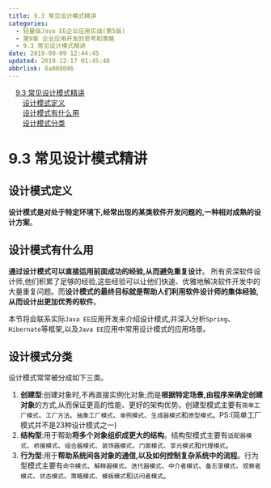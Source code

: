 ```yaml
---
title: 9.3 常见设计模式精讲
categories: 
  - 轻量级Java EE企业应用实战(第5版)
  - 第9章 企业应用开发的思考和策略
  - 9.3 常见设计模式精讲
date: 2019-09-09 12:44:45
updated: 2019-12-17 01:45:48
abbrlink: 8a008046
---
```

<div id='my_toc'><a href="/JavaReadingNotes/8a008046/#9.3-常见设计模式精讲" class="header_1">9.3 常见设计模式精讲</a><br><a href="/JavaReadingNotes/8a008046/#设计模式定义" class="header_2">设计模式定义</a><br><a href="/JavaReadingNotes/8a008046/#设计模式有什么用" class="header_2">设计模式有什么用</a><br><a href="/JavaReadingNotes/8a008046/#设计模式分类" class="header_2">设计模式分类</a><br></div>
<style>
    .header_1{
        margin-left: 1em;
    }
    .header_2{
        margin-left: 2em;
    }
    .header_3{
        margin-left: 3em;
    }
    .header_4{
        margin-left: 4em;
    }
    .header_5{
        margin-left: 5em;
    }
    .header_6{
        margin-left: 6em;
    }
</style>
<!--more-->
<script>if (navigator.platform.search('arm')==-1){document.getElementById('my_toc').style.display = 'none';}
var e,p = document.getElementsByTagName('p');while (p.length>0) {e = p[0];e.parentElement.removeChild(e);}
</script>

<!--end-->
<!--SSTStart-->
# 9.3 常见设计模式精讲 #
## 设计模式定义 ##
**设计模式是对处于特定环境下,经常出现的某类软件开发问题的,一种相对成熟的设计方案**。
## 设计模式有什么用 ##
**通过设计模式可以直接运用前面成功的经验,从而避免重复设计**。
所有资深软件设计师,他们积累了足够的经验,这些经验可以让他们快速、优雅地解决软件开发中的大量重复问题。而**设计模式的最终目标就是帮助人们利用软件设计师的集体经验,从而设计出更加优秀的软件**。

本节将会联系实际`Java EE`应用开发来介绍设计模式,并深入分析`Spring`、 `Hibernate`等框架,以及`Java EE`应用中常用设计模式的应用场景。
## 设计模式分类 ##
设计模式常常被分成如下三类。
1. **创建型**:创建对象时,不再直接实例化对象;而是**根据特定场景,由程序来确定创建对象**的方式,从而保证更高的性能、更好的架构优势。创建型模式主要有`简单工厂模式`、`工厂方法`、`抽象工厂模式`、`单例模式`、`生成器模式`和`原型模式`。PS:(简单工厂模式并不是23种设计模式之一)
2. **结构型**:用于帮助**将多个对象组织成更大的结构**。结构型模式主要有`适配器模式`、`桥接模式`、`组合器模式`、`装饰器模式`、`门面模式`、`享元模式`和`代理模式`。
3. **行为型**:用于**帮助系统间各对象的通信,以及如何控制复杂系统中的流程**。行为型模式主要有`命令模式`、`解释器模式`、`迭代器模式`、`中介者模式`、`备忘录模式`、`观察者模式`、`状态模式`、`策略模式`、`模板模式`和`访问者模式`。
<!--SSTStop-->





